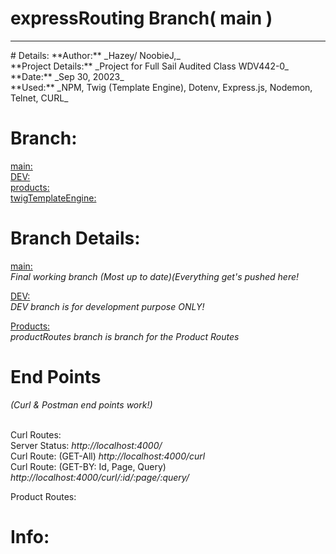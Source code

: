 # expressRouting  Branch( main ) 
<hr />
# Details: 
**Author:** _Hazey/ NoobieJ,_ <br />
**Project Details:** _Project for Full Sail Audited Class WDV442-0_ <br />
**Date:** _Sep 30, 20023_ <br />
**Used:** _NPM, Twig (Template Engine),  Dotenv, Express.js, Nodemon, Telnet, CURL_


# Branch:
[main:](https://github.com/Hazey8709/expressRouting) <br />
[DEV:](https://github.com/Hazey8709/expressRouting/tree/DEV) <br />
[products:](https://github.com/Hazey8709/expressRouting/tree/Products) <br />
[twigTemplateEngine:](https://github.com/Hazey8709/expressRouting/tree/twigTemplateEngine) <br />


# Branch Details:
[main:](https://github.com/Hazey8709/expressRouting) <br />
_Final working branch (Most up to date)(Everything get's pushed here!_

[DEV:](https://github.com/Hazey8709/expressRouting/tree/DEV) <br />
_DEV branch is for development purpose ONLY!_

[Products:](https://github.com/Hazey8709/expressRouting/tree/Products) <br />
_productRoutes branch is branch for the Product Routes_ <br /> 


# End Points <br />  
_(Curl & Postman end points work!)_ <br />
<br />

Curl Routes: <br />
 Server Status: _http://localhost:4000/_ <br />
 Curl Route: (GET-All) _http://localhost:4000/curl_ <br />
 Curl Route: (GET-BY: Id, Page, Query) _http://localhost:4000/curl/:id/:page/:query/_

 Product Routes: <br />



# Info: 
